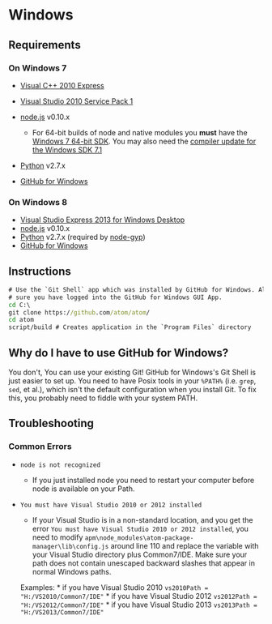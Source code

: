 # Windows

## Requirements

### On Windows 7
  * [Visual C++ 2010 Express](http://www.visualstudio.com/en-us/downloads/download-visual-studio-vs#DownloadFamilies_4)
  * [Visual Studio 2010 Service Pack 1](http://www.microsoft.com/en-us/download/details.aspx?id=23691)
  * [node.js](http://nodejs.org/download/) v0.10.x
    * For 64-bit builds of node and native modules you **must** have the
    [Windows 7 64-bit SDK](http://www.microsoft.com/en-us/download/details.aspx?id=8279).
    You may also need the [compiler update for the Windows SDK 7.1](http://www.microsoft.com/en-us/download/details.aspx?id=4422)

  * [Python](http://www.python.org/download/) v2.7.x
  * [GitHub for Windows](http://windows.github.com/)

### On Windows 8
  * [Visual Studio Express 2013 for Windows Desktop](http://www.visualstudio.com/en-us/downloads/download-visual-studio-vs#DownloadFamilies_2)
  * [node.js](http://nodejs.org/download/) v0.10.x
  * [Python](http://www.python.org/download/) v2.7.x (required by [node-gyp](https://github.com/TooTallNate/node-gyp))
  * [GitHub for Windows](http://windows.github.com/)

## Instructions

  ```bat
  # Use the `Git Shell` app which was installed by GitHub for Windows. Also Make
  # sure you have logged into the GitHub for Windows GUI App.
  cd C:\
  git clone https://github.com/atom/atom/
  cd atom
  script/build # Creates application in the `Program Files` directory
  ```

## Why do I have to use GitHub for Windows?

You don't, You can use your existing Git! GitHub for Windows's Git Shell is just
easier to set up. You need to have Posix tools in your `%PATH%` (i.e. `grep`,
`sed`, et al.), which isn't the default configuration when you install Git. To
fix this, you probably need to fiddle with your system PATH.

## Troubleshooting

### Common Errors
* `node is not recognized`

  * If you just installed node you need to restart your computer before node is
  available on your Path.


* `You must have Visual Studio 2010 or 2012 installed`

   * If your Visual Studio is in a non-standard location, and you get the error `You must have Visual Studio 2010 or 2012 installed`, you need to modify `apm\node_modules\atom-package-manager\lib\config.js` around line 110 and replace the variable with your Visual Studio directory plus Common7/IDE. Make sure your path does not contain unescaped backward slashes that appear in normal Windows paths.

   Examples:
        * if you have Visual Studio 2010
            ```
            vs2010Path = "H:/VS2010/Common7/IDE"
            ```
        * if you have Visual Studio 2012
           ```
            vs2012Path = "H:/VS2012/Common7/IDE"
            ```
        * if you have Visual Studio 2013
           ```
            vs2013Path = "H:/VS2013/Common7/IDE"
            ```
